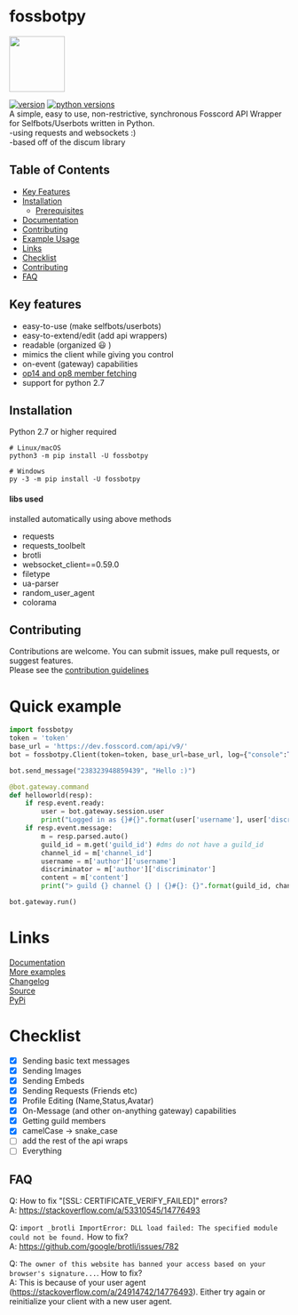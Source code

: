 # fossbotpy      
<img width="100" src="https://raw.githubusercontent.com/fosscord/fosscord/master/assets/logo_big_transparent.png" />       

[![version](https://badge.fury.io/py/fossbotpy.svg)](https://badge.fury.io/py/fossbotpy) [![python versions](https://img.shields.io/badge/python-2.7%20%7C%203.5%20%7C%203.6%20%7C%203.7%20%7C%203.8%20%7C%203.9-green)](https://pypi.org/project/fossbotpy)      
A simple, easy to use, non-restrictive, synchronous Fosscord API Wrapper for Selfbots/Userbots written in Python.       
-using requests and websockets :)        
-based off of the discum library      

## Table of Contents
- [Key Features](#Key-features)
- [Installation](#Installation)
  - [Prerequisites](#libs-used-installed-automatically-using-above-methods)
- [Documentation](docs)
- [Contributing](#Contributing)
- [Example Usage](#Quick-example)
- [Links](#Links)
- [Checklist](#Checklist)
- [Contributing](#Contributing)
- [FAQ](#FAQ)

## Key features
- easy-to-use (make selfbots/userbots)
- easy-to-extend/edit (add api wrappers)
- readable (organized 😃 )
- mimics the client while giving you control
- on-event (gateway) capabilities
- [op14 and op8 member fetching](docs/using/fetchingGuildMembers.md)
- support for python 2.7

## Installation
Python 2.7 or higher required
```
# Linux/macOS
python3 -m pip install -U fossbotpy

# Windows
py -3 -m pip install -U fossbotpy
```

#### libs used
installed automatically using above methods     
- requests
- requests_toolbelt
- brotli
- websocket_client==0.59.0
- filetype
- ua-parser
- random\_user\_agent
- colorama

## Contributing
Contributions are welcome. You can submit issues, make pull requests, or suggest features.        
Please see the [contribution guidelines](contributing.md)

# Quick example
```python
import fossbotpy
token = 'token'
base_url = 'https://dev.fosscord.com/api/v9/'
bot = fossbotpy.Client(token=token, base_url=base_url, log={"console":True, "file":False})

bot.send_message("238323948859439", "Hello :)")

@bot.gateway.command
def helloworld(resp):
    if resp.event.ready:
        user = bot.gateway.session.user
        print("Logged in as {}#{}".format(user['username'], user['discriminator']))
    if resp.event.message:
        m = resp.parsed.auto()
        guild_id = m.get('guild_id') #dms do not have a guild_id
        channel_id = m['channel_id']
        username = m['author']['username']
        discriminator = m['author']['discriminator']
        content = m['content']
        print("> guild {} channel {} | {}#{}: {}".format(guild_id, channel_id, username, discriminator, content))

bot.gateway.run()
```

# Links
[Documentation](docs)      
[More examples](examples)      
[Changelog](changelog.md)      
[Source](https://github.com/discordtehe/fossbotpy)      
[PyPi](https://pypi.org/project/fossbotpy)      

# Checklist
- [x] Sending basic text messages
- [X] Sending Images
- [x] Sending Embeds
- [X] Sending Requests (Friends etc)
- [X] Profile Editing (Name,Status,Avatar)
- [X] On-Message (and other on-anything gateway) capabilities
- [X] Getting guild members
- [X] camelCase -> snake_case
- [ ] add the rest of the api wraps
- [ ] Everything

## FAQ
Q: How to fix "\[SSL: CERTIFICATE_VERIFY_FAILED]" errors?      
A: https://stackoverflow.com/a/53310545/14776493       

Q: ```import _brotli ImportError: DLL load failed: The specified module could not be found.``` How to fix?       
A: https://github.com/google/brotli/issues/782        
     
Q: ```The owner of this website has banned your access based on your browser's signature...```. How to fix?        
A: This is because of your user agent (https://stackoverflow.com/a/24914742/14776493). Either try again or reinitialize your client with a new user agent.       